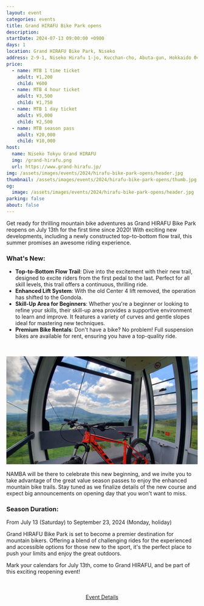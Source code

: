 ```yaml
---
layout: event
categories: events
title: Grand HIRAFU Bike Park opens
description:
startDate: 2024-07-13 09:00:00 +0900
days: 1
location: Grand HIRAFU Bike Park, Niseko
address: 2-9-1, Niseko Hirafu 1-jo, Kucchan-cho, Abuta-gun, Hokkaido 044-0080
price:
  - name: MTB 1 time ticket
    adult: ¥1,200
    child: ¥600
  - name: MTB 4 hour ticket
    adult: ¥3,500
    child: ¥1,750
  - name: MTB 1 day ticket
    adult: ¥5,000
    child: ¥2,500
  - name: MTB season pass
    adult: ¥20,000
    child: ¥10,000
host:
  name: Niseko Tokyu Grand HIRAFU
  img: /grand-hirafu.png
  url: https://www.grand-hirafu.jp/
img: /assets/images/events/2024/hirafu-bike-park-opens/header.jpg
thumbnail: /assets/images/events/2024/hirafu-bike-park-opens/thumb.jpg
og:
  image: /assets/images/events/2024/hirafu-bike-park-opens/header.jpg
parking: false
about: false
---
```

Get ready for thrilling mountain bike adventures as Grand HIRAFU Bike Park reopens on July 13th for the first time since 2020! With exciting new developments, including a newly constructed top-to-bottom flow trail, this summer promises an awesome riding experience.

### What's New:

- <strong>Top-to-Bottom Flow Trail</strong>: Dive into the excitement with their new trail, designed to excite riders from the first pedal to the last. Perfect for all skill levels, this trail offers a continuous, thrilling ride.
- <strong>Enhanced Lift System</strong>: With the old Center 4 lift removed, the operation has shifted to the Gondola.
- <strong>Skill-Up Area for Beginners</strong>: Whether you're a beginner or looking to refine your skills, their skill-up area provides a supportive environment to learn and improve. It features a variety of curves and gentle slopes ideal for mastering new techniques.
- <strong>Premium Bike Rentals</strong>: Don't have a bike? No problem! Full suspension bikes are available for rent, ensuring you have a top-quality ride.

<br />

![](/assets/images/events/2024/hirafu-bike-park-opens/gondola.jpg)

NAMBA will be there to celebrate this new beginning, and we invite you to take advantage of the great value season passes to enjoy the enhanced mountain bike trails. Stay tuned as we finalize details of the new course and expect big announcements on opening day that you won't want to miss.

### Season Duration:
From July 13 (Saturday) to September 23, 2024 (Monday, holiday)

Grand HIRAFU Bike Park is set to become a premier destination for mountain bikers. Offering a blend of challenging rides for the experienced and accessible options for those new to the sport, it's the perfect place to push your limits and enjoy the great outdoors.

Mark your calendars for July 13th, come to Grand HIRAFU, and be part of this exciting reopening event!

<div style="text-align:center; margin:50px 0;">
  <a class="btn btn-primary" href="https://www.grand-hirafu.jp/blog/hirafu-news/2024/04/2024-2-12.html" target="_blank">Event Details</a>
</div>
